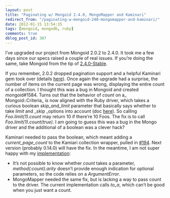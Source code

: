 ```yaml
---
layout: post
title: "Paginating w/ Mongoid 2.4.0, MongoMapper and Kaminari"
redirect_from: "/paginating-w-mongoid-240-mongomapper-and-kaminari/"
date: 2012-01-15 13:54:15
tags: [mongoid, mongodb, ruby]
comments: true
dblog_post_id: 307
---
```

I’ve upgraded our project from Mongoid 2.0.2 to 2.4.0. It took me a few days since our specs raised a couple of real issues. If you’re doing the same, take Mongoid from the tip of [2.4.0-Stable](https://github.com/mongoid/mongoid/tree/2.4.0-stable).

If you remember, 2.0.2 dropped pagination support and a helpful Kaminari gem took over (details [here](https://code.dblock.org/mongoid-202-dropped-pagination-kaminari)). Once again the upgrade had a surprise, the number of items on the current page was wrong, displaying the entire count of a collection. I thought this was a bug in Mongoid and created mongoid#1584. Turns out that the behavior of _count_ on a_ Mongoid::Criteria_ is now aligned with the Ruby driver, which takes a curious boolean _skip_and_limit_ parameter that basically says whether to take _limit_ and _skip _options into account (doc [here](http://api.mongodb.org/ruby/1.2.0/Mongo/Cursor.html#count-instance_method)). So calling _Foo.limit(1).count_ may return 10 if there’re 10 Foos. The fix is to call _Foo.limit(1).count(true)_. I am going to guess this was a bug in the Mongo driver and the additional of a boolean was a clever hack?

Kaminari needed to pass the boolean, which meant adding a _current_page_count_ to the Kamiari collection wrapper, pulled in [#194](https://github.com/amatsuda/kaminari/pull/194). Next version (probably 0.14.0) will have the fix. In the meantime, I am not super happy with my [implementation](https://github.com/amatsuda/kaminari/pull/194/files):

- It’s not possible to know whether _count_ takes a parameter, _method(:count).arity_ doesn’t provide enough indication for optional parameters, so the code relies on a _ArgumentError_.
- MongoMapper needed the same fix, but is lacking a way to pass count to the driver. The current implementation calls _to_a_, which can’t be good when you just want a count.
